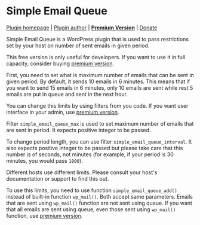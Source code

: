 Simple Email Queue
===================

[Plugin homepage](http://blog.milandinic.com/wordpress/plugins/simple-email-queue/) | [Plugin author](http://blog.milandinic.com/) | **[Premium Version](https://shop.milandinic.com/downloads/simple-email-queue-plus/)** | [Donate](http://blog.milandinic.com/donate/)

Simple Email Queue is a WordPress plugin that is used to pass restrictions set by your host on number of sent emails in given period.

This free version is only useful for developers. If you want to use it in full capacity, consider buying [premium version](https://shop.milandinic.com/downloads/simple-email-queue-plus/).

First, you need to set what is maximum number of emails that can be sent in given period. By default, it sends 10 emails in 6 minutes. This means that if you want to send 15 emails in 6 minutes, only 10 emails are sent while rest 5 emails are put in queue and sent in the next hour.

You can change this limits by using filters from you code. If you want user interface in your admin, use [premium version](https://shop.milandinic.com/downloads/simple-email-queue-plus/).

Filter `simple_email_queue_max` is used to set maximum number of emails that are sent in period. It expects positive integer to be passed.

To change period length, you can use filter `simple_email_queue_interval`. It also expects positive integer to be passed but please take care that this number is of seconds, not minutes (for example, if your period is 30 minutes, you would pass `1800`).

Different hosts use different limits. Please consult your host's documentation or support to find this out.

To use this limits, you need to use function `simple_email_queue_add()` instead of built-in function `wp_mail()`. Both accept same parameters. Emails that are sent using `wp_mail()` function are not sent using queue. If you want that all emails are sent using queue, even those sent using `wp_mail()` function, use [premium version](https://shop.milandinic.com/downloads/simple-email-queue-plus/).
